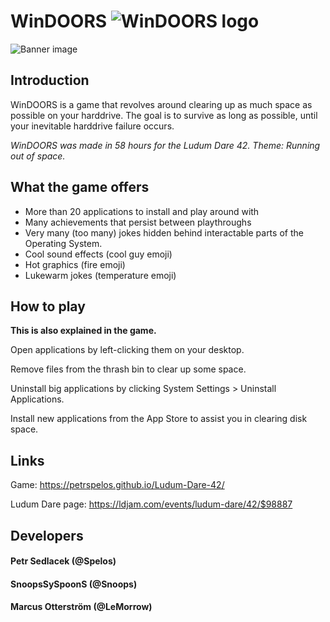 # WinDOORS ![WinDOORS logo](#)

![Banner image](#)

## Introduction
WinDOORS is a game that revolves around clearing up as much space as possible on your harddrive. The goal is to survive as long as possible, until your inevitable harddrive failure occurs.

*WinDOORS was made in 58 hours for the Ludum Dare 42. Theme: Running out of space.*

## What the game offers
* More than 20 applications to install and play around with
* Many achievements that persist between playthroughs
* Very many (too many) jokes hidden behind interactable parts of the Operating System.
* Cool sound effects (cool guy emoji)
* Hot graphics (fire emoji)
* Lukewarm jokes (temperature emoji)

## How to play
**This is also explained in the game.**

Open applications by left-clicking them on your desktop.

Remove files from the thrash bin to clear up some space.

Uninstall big applications by clicking System Settings > Uninstall Applications.

Install new applications from the App Store to assist you in clearing disk space.

## Links
Game: https://petrspelos.github.io/Ludum-Dare-42/

Ludum Dare page: https://ldjam.com/events/ludum-dare/42/$98887

## Developers
#### Petr Sedlacek (@Spelos)
#### SnoopsSySpoonS (@Snoops)
#### Marcus Otterström (@LeMorrow)

